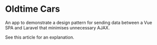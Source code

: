 # Oldtime Cars

An app to demonstrate a design pattern for sending data between a Vue SPA and Laravel that minimises unnecessary AJAX.

See this article for an explanation.
